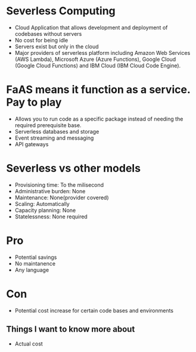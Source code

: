 # Severless Computing
- Cloud Application that allows development and deployment of codebases without servers
- No cost for being idle
- Servers exist but only in the cloud
- Major providers of serverless platform including Amazon Web Services (AWS Lambda), Microsoft Azure (Azure Functions), Google Cloud (Google Cloud Functions) and IBM Cloud (IBM Cloud Code Engine).
# FaAS means it function as a service. Pay to play
- Allows you to run code as a specific package instead of needing the required prerequisite base.
- Serverless databases and storage
- Event streaming and messaging
- API gateways
# Severless vs other models
- Provisioning time: To the milisecond
- Administrative burden: None
- Maintenance: None(provider covered)
- Scaling: Automatically
- Capacity planning: None
- Statelessness: None required
# Pro
- Potential savings
- No maintanence
- Any language
# Con
- Potential cost increase for certain code bases and environments
## Things I want to know more about
- Actual cost
